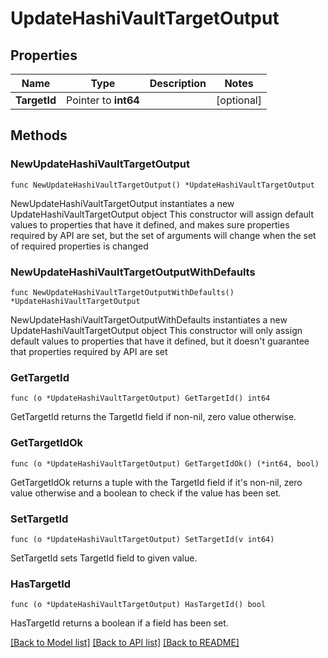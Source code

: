 # UpdateHashiVaultTargetOutput

## Properties

Name | Type | Description | Notes
------------ | ------------- | ------------- | -------------
**TargetId** | Pointer to **int64** |  | [optional] 

## Methods

### NewUpdateHashiVaultTargetOutput

`func NewUpdateHashiVaultTargetOutput() *UpdateHashiVaultTargetOutput`

NewUpdateHashiVaultTargetOutput instantiates a new UpdateHashiVaultTargetOutput object
This constructor will assign default values to properties that have it defined,
and makes sure properties required by API are set, but the set of arguments
will change when the set of required properties is changed

### NewUpdateHashiVaultTargetOutputWithDefaults

`func NewUpdateHashiVaultTargetOutputWithDefaults() *UpdateHashiVaultTargetOutput`

NewUpdateHashiVaultTargetOutputWithDefaults instantiates a new UpdateHashiVaultTargetOutput object
This constructor will only assign default values to properties that have it defined,
but it doesn't guarantee that properties required by API are set

### GetTargetId

`func (o *UpdateHashiVaultTargetOutput) GetTargetId() int64`

GetTargetId returns the TargetId field if non-nil, zero value otherwise.

### GetTargetIdOk

`func (o *UpdateHashiVaultTargetOutput) GetTargetIdOk() (*int64, bool)`

GetTargetIdOk returns a tuple with the TargetId field if it's non-nil, zero value otherwise
and a boolean to check if the value has been set.

### SetTargetId

`func (o *UpdateHashiVaultTargetOutput) SetTargetId(v int64)`

SetTargetId sets TargetId field to given value.

### HasTargetId

`func (o *UpdateHashiVaultTargetOutput) HasTargetId() bool`

HasTargetId returns a boolean if a field has been set.


[[Back to Model list]](../README.md#documentation-for-models) [[Back to API list]](../README.md#documentation-for-api-endpoints) [[Back to README]](../README.md)


